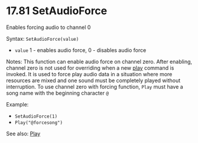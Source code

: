 # 17.81 SetAudioForce 

Enables forcing audio to channel 0 

Syntax: `SetAudioForce(value)` 

* `value` 1 - enables audio force, 0 - disables audio force 

Notes: This function can enable audio force on channel zero. After enabling, channel zero is not used for overriding when a new [play](/17-api-native-functions/1780-play.md) command is invoked. It is used to force play audio data in a situation where more resources are mixed and one sound must be completely played without interruption. To use channel zero with forcing function, `Play` must have a song name with the beginning character `@`

Example: 

* `SetAudioForce(1)` 
* `Play("@forcesong")` 

See also: [Play](/17-api-native-functions/1780-play.md)

